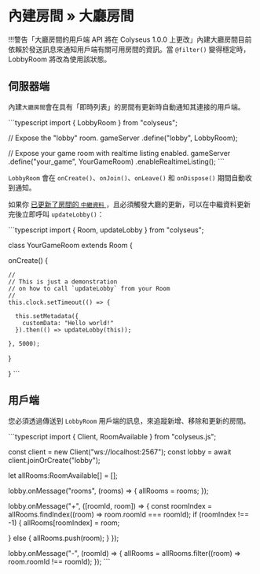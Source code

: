 # 內建房間 » 大廳房間

!!!警告「大廳房間的用戶端 API 將在 Colyseus 1.0.0 上更改」內建大廳房間目前依賴於發送訊息來通知用戶端有關可用房間的資訊。當 `@filter()` 變得穩定時，LobbyRoom 將改為使用該狀態。

## 伺服器端

內建`大廳房間`會在具有「即時列表」的房間有更新時自動通知其連接的用戶端。

\`\`\`typescript import { LobbyRoom } from "colyseus";

// Expose the "lobby" room. gameServer .define("lobby", LobbyRoom);

// Expose your game room with realtime listing enabled. gameServer .define("your\_game", YourGameRoom) .enableRealtimeListing(); \`\`\`

`LobbyRoom` 會在 `onCreate()`、`onJoin()`、`onLeave()` 和 `onDispose()` 期間自動收到通知。

如果你 [已更新了房間的 `中繼資料` ](/server/room/#setmetadata-metadata)，且必須觸發大廳的更新，可以在中繼資料更新完後立即呼叫 `updateLobby()`：

\`\`\`typescript import { Room, updateLobby } from "colyseus";

class YourGameRoom extends Room {

  onCreate() {

    //
    // This is just a demonstration
    // on how to call `updateLobby` from your Room
    //
    this.clock.setTimeout(() => {

      this.setMetadata({
        customData: "Hello world!"
      }).then(() => updateLobby(this));

    }, 5000);

  }

} \`\`\`

## 用戶端

您必須透過傳送到 `LobbyRoom` 用戶端的訊息，來追蹤新增、移除和更新的房間。

\`\`\`typescript import { Client, RoomAvailable } from "colyseus.js";

const client = new Client("ws://localhost:2567"); const lobby = await client.joinOrCreate("lobby");

let allRooms:RoomAvailable\[] = \[];

lobby.onMessage("rooms", (rooms) => { allRooms = rooms; });

lobby.onMessage("+", (\[roomId, room]) => { const roomIndex = allRooms.findIndex((room) => room.roomId === roomId); if (roomIndex !== -1) { allRooms\[roomIndex] = room;

  } else { allRooms.push(room); } });

lobby.onMessage("-", (roomId) => { allRooms = allRooms.filter((room) => room.roomId !== roomId); }); \`\`\`